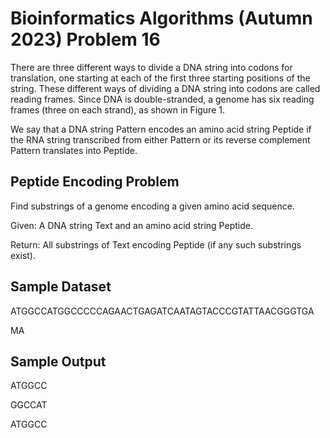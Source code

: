 # Bioinformatics Algorithms (Autumn 2023) Problem 16

There are three different ways to divide a DNA string into codons for translation, one starting at each of the first three starting positions of the string. These different ways of dividing a DNA string into codons are called reading frames. Since DNA is double-stranded, a genome has six reading frames (three on each strand), as shown in Figure 1.

We say that a DNA string Pattern encodes an amino acid string Peptide if the RNA string transcribed from either Pattern or its reverse complement Pattern translates into Peptide.


##  Peptide Encoding Problem

Find substrings of a genome encoding a given amino acid sequence.

Given: A DNA string Text and an amino acid string Peptide.

Return: All substrings of Text encoding Peptide (if any such substrings exist).


## Sample Dataset

ATGGCCATGGCCCCCAGAACTGAGATCAATAGTACCCGTATTAACGGGTGA

MA


## Sample Output

ATGGCC

GGCCAT

ATGGCC
